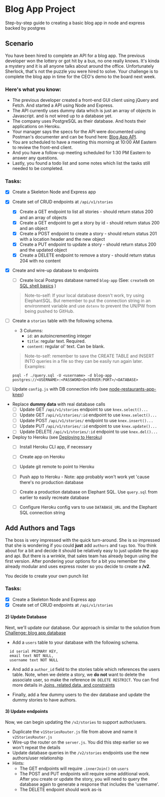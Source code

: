 # Blog App Project
Step-by-step guide to creating a basic blog app in node and express backed by postgres

## Scenario
You have been hired to complete an API for a blog app. The previous developer won the lottery or got hit by a bus, no one really knows. It's kinda a mystery and it is all anyone talks about around the office. Unfortunately Sherlock, that's not the puzzle you were hired to solve. Your challenge is to complete the blog app in time for the CEO's demo to the board next week.

### Here's what you know:
- The previous developer created a front-end GUI client using jQuery and Fetch. And started a API using Node and Express.
- The API currently uses dummy data which is just an array of objects in Javascript. and is not wired up to a database yet.
- The company uses PostgreSQL as their database. And hosts their applications on Heroku.
- Your manager says the specs for the API were documented using Postman's documenter and can be found here: [Blog App API](https://documenter.getpostman.com/view/1161985/blog-app/7EBeDoD).
- You are scheduled to have a meeting this morning at 10:00 AM Eastern to review the front-end client.
- And you have a follow-up meeting scheduled for 1:30 PM Eastern to answer any questions.
- Lastly, you found a todo list and some notes which list the tasks still needed to be completed.


### Tasks: 
- [x] Create a Skeleton Node and Express app
- [x] Create set of CRUD endpoints at `/api/v1/stories`
  - [x] Create a GET endpoint to list all stories - should return status 200 and an array of objects
  - [x] Create a GET endpoint to get a story by id - should return status 200 and an object
  - [x] Create a POST endpoint to create a story - should return status 201 with a location header and the new object
  - [x] Create a PUT endpoint to update a story - should return status 200 and the updated object
  - [x] Create a DELETE endpoint to remove a story - should return status 204 with no content

- [x] Create and wire-up database to endpoints
  - [ ] Create local Postgres database named `blog-app` (See: `createdb` on [SQL shell basics](https://courses.thinkful.com/node-sql-001v1/assignment/1.1.2) )
  > Note-to-self: If your local database doesn't work, try using ElephantSQL. But remember to put the connection string in an environment variable and use `dotenv` to prevent the UN/PW from being pushed to GitHub.
- [ ] Create a `stories` table with the following schema.
  - 3 Columns:
    - `id`: an autoincrementing integer
    - `title`: regular text. Required.
    - `content`: regular ol' text. Can be blank.

  > Note-to-self: remember to save the CREATE TABLE and INSERT INTO queries in a file so they can be easily run again later. Examples:

      psql -f ./query.sql -U <username> -d blog-app
      postgres://<USERNAME>:<PASSWORD>@<SERVER:PORT>/<DATABASE>
- [ ] Update `config.js` with DB connection info (see [node-restaurants-app-knex](https://github.com/cklanac/node-restaurants-app-knex))
- Replace **dummy data** with real database calls
  - [ ] Update GET `/api/v1/stories` endpoint to use `knex.select()...`
  - [ ] Update GET `/api/v1/stories/:id` endpoint to use `knex.select()...`
  - [ ] Update POST `/api/v1/stories/` endpoint to use `knex.insert()...`
  - [ ] Update PUT `/api/v1/stories/:id` endpoint to use `knex.update()...`
  - [ ] Update DELETE `/api/v1/stories/:id` endpoint to use `knex.del()...`
- Deploy to Heroku (see [Deploying to Heroku](https://courses.thinkful.com/node-001v5/project/1.3.5))
  - [ ] Install Heroku CLI app, if necessary
  - [ ] Create app on Heroku
  - [ ] Update git remote to point to Heroku
  - [ ] Push app to Heroku - Note: app probably won't work yet 'cause there's no production database
  - [ ] Create a production database on Elephant SQL. Use `query.sql` from earlier to easily recreate database
  - [ ] Configure Heroku config vars to use `DATABASE_URL` and the Elephant SQL connection string  


## Add Authors and Tags
The boss is very impressed with the quick turn-around. She is so impressed that she is wondering if you could **just** add `authors` and `tags` too. You think about for a bit and decide it should be relatively easy to just update the app and api. But there is a wrinkle, that sales team has already begun using the first version. After pondering your options for a bit you remember the already modular and uses express router so you decide to create a **/v2**. 

You decide to create your own punch list

### Tasks: 
- [x] Create a Skeleton Node and Express app
- [x] Create set of CRUD endpoints at `/api/v1/stories`

#### 2) Update Database

Next, we'll update our database. Our approach is similar to the solution from [Challenge: blog app database](https://courses.thinkful.com/node-sql-001v1/project/1.1.6)

- Add a `users` table to your database with the following schema.

```
  id serial PRIMARY KEY,
  email text NOT NULL,
  username text NOT NULL    
```

- And add a `author_id` field to the stories table which references the users table. Note, when we delete a story, we **do not** want to delete the associate user, so make the reference `ON DELETE RESTRICT`. You can find more details in [Joins, related data, and constraints](https://courses.thinkful.com/node-sql-001v1/assignment/1.1.4)

- Finally, add a few dummy users to the dev database and update the dummy stories to have authors.

#### 3) Update endpoints
Now, we can begin updating the `/v2/stories` to support author/users.
- Duplicate the `v1StoriesRouter.js` file from above and name it `v2StoriesRouter.js`
- Wire-up the router on the `server.js`. You did this step earlier so we won't repeat the details
- Update database queries in the `/v2/stories` endpoints use the new authors/user relationship
- Hints:
  - The GET endpoints will require `.innerJoin()` on `users`
  - The POST and PUT endpoints will require some additional work. After you create or update the story, you will need to query the database again to generate a response that includes the 'username'. 
  - The DELETE endpoint should work as-is 
  